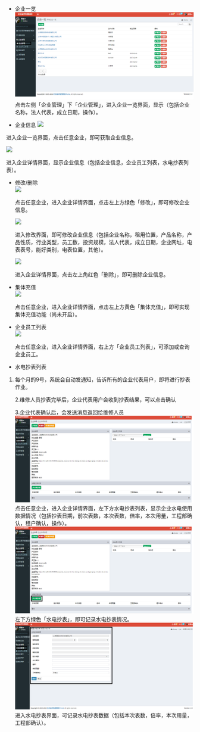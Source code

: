 * 企业一览![](/assets/企业管理.png)点击左侧「企业管理」下「企业管理」，进入企业一览界面，显示（包括企业名称，法人代表，成立日期，操作）。

* 企业信息 ![](blob:https://www.gitbook.com/ea78b8be-2bac-4d38-b87e-87c6d6dd05fa)

进入企业一览界面，点击任意企业，即可获取企业信息。

![](blob:https://www.gitbook.com/dd276af7-9f98-4072-9b00-d04597a326c2)

进入企业详情界面，显示企业信息（包括企业信息，企业员工列表，水电抄表列表）。

* 修改/删除  
  ![](blob:https://www.gitbook.com/99561595-7b49-401d-8f58-e3d763917321)

  点击任意企业，进入企业详情界面，点击左上方绿色「修改」，即可修改企业信息。

  ![](blob:https://www.gitbook.com/3e0d1dd7-b5e3-4a0c-8fef-21c6f8762f60)

  进入修改界面，即可修改企业信息（包括企业名称，租用位置，产品名称，产品性质，行业类型，员工数，投资规模，法人代表，成立日期，企业网址，电表表号，能好类别，电表位置，其他）。

  ![](blob:https://www.gitbook.com/e643832b-10e6-4f4c-aedf-ce2cd1615918)

  进入企业详情界面，点击左上角红色「删除」，即可删除企业信息。

* 集体充值  
  ![](blob:https://www.gitbook.com/28d44ffb-1624-4cb0-a226-365851e118e1)

  点击任意企业，进入企业详情界面，点击左上方黄色「集体充值」，即可实现集体充值功能（尚未开启）。

* 企业员工列表  
  ![](blob:https://www.gitbook.com/762f269e-df3a-4119-8834-f07f470d8c38)

  点击任意企业，进入企业详情界面，右上方「企业员工列表」，可添加或查询企业员工。

* 水电抄表列表

1. 每个月的9号，系统会自动发通知，告诉所有的企业代表用户，即将进行抄表作业。

   2.维修人员抄表完毕后，企业代表用户会收到抄表结果，可以点击确认

   3.企业代表确认后，会发送消息返回给维修人员![](/assets/企业管理9.png)点击任意企业，进入企业详情界面，左下方水电抄表列表，显示企业水电使用数据情况（包括抄表日期，前次表数，本次表数，倍率，本次用量，工程部确认，租户确认，操作）。![](/assets/企业管理10.png)左下方绿色「水电抄表」，即可记录水电抄表情况。![](/assets/企业管理11.png)进入水电抄表界面，可记录水电抄表数据（包括本次表数，倍率，本次用量，工程部确认）。

